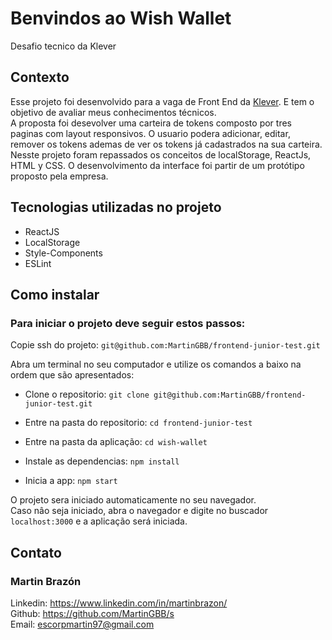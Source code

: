 # Benvindos ao Wish Wallet
Desafio tecnico da Klever

## Contexto
Esse projeto foi desenvolvido para a vaga de Front End da [Klever](https://klever.io/). E tem o objetivo de avaliar meus conhecimentos técnicos.<br>
 A proposta foi desevolver uma carteira de tokens composto por tres paginas com layout responsivos.
O usuario podera adicionar, editar, remover os tokens ademas de ver os tokens já cadastrados na sua carteira.<br>
Nesste projeto foram repassados os conceitos de localStorage, ReactJs, HTML y CSS. O desenvolvimento da interface foi partir de um protótipo proposto pela empresa.

## Tecnologias utilizadas no projeto
- ReactJS
- LocalStorage
- Style-Components
- ESLint

## Como instalar
### Para iniciar o projeto deve seguir estos passos:

Copie ssh do projeto: `git@github.com:MartinGBB/frontend-junior-test.git`

Abra um terminal no seu computador e utilize os comandos a baixo na ordem que são apresentados:
- Clone o repositorio: `git clone git@github.com:MartinGBB/frontend-junior-test.git`
 
- Entre na pasta do repositorio:
 `cd frontend-junior-test`

- Entre na pasta da aplicação:
 `cd wish-wallet`

- Instale as dependencias: `npm install`
- Inicia a app: `npm start`

O projeto sera iniciado automaticamente no seu navegador.<br>
Caso nâo seja iniciado, abra o navegador e digite no buscador `localhost:3000` e a aplicação será iniciada.

## Contato
### Martin Brazón
Linkedin: https://www.linkedin.com/in/martinbrazon/ <br/>
Github: https://github.com/MartinGBB/s <br/>
Email: escorpmartin97@gmail.com